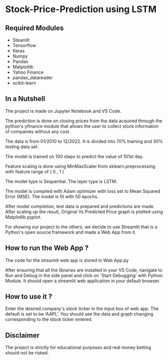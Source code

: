 # Stock-Price-Prediction using LSTM

<h2> Required Modules </h2>

* Steamlit
* Tensorflow
* Keras
* Numpy
* Pandas
* Matplotlib
* Yahoo Finance
* pandas_datareader
* scikit-learn

<h2> In a Nutshell </h2>

The project is made on Jupyter Notebook and VS Code. 

The prediction is done on closing prices from the data acquired through the python's yfinance module that allows the user to collect stock information of companies without any cost. 

The data is from 01/2010 to 12/2022. It is divided into 70% training and 30% testing data set. 

The model is trained on 100 steps to predict the value of 101st day. 

Feature scaling is done using MinMaxScaler from sklearn.preprocessing with feature range of ( 0 , 1 )

The model type is Sequential. The layer type is LSTM.

The model is compiled with Adam optimizer with loss set to Mean Squared Error (MSE). 
The model is fit with 50 epochs.

After model completion, test data is prepared and predictions are made. After scaling up the result, Original Vs Predicted Price graph is plotted using Matplotlib.pyplot. 

For showing our project to the others, we decide to use Streamlit that is a Python's open source framework and made a Web App from it. 

<h2> How to run the Web App ? </h2>

The code for the streamlit web app is stored in Web App.py

After ensuring that all the libraries are installed in your VS Code, navigate to Run and Debug in the side panel and click on 'Start Debugging' with Python Module. It should open a streamlit web application in your default browser. 

<h2> How to use it ? </h2>

Enter the desired company's stock ticker in the input box of web app. The default is set to be 'AAPL'. 
You should see the data and graph changing corresponding to the stock ticker entered. 

<h2> Disclaimer </h2>

The project is strictly for educational purposes and real money betting should not be risked. 
